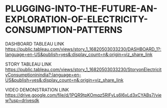 # PLUGGING-INTO-THE-FUTURE-AN-EXPLORATION-OF-ELECTRICITY-CONSUMPTION-PATTERNS

DASHBOARD TABLEAU LINK https://public.tableau.com/views/story_1_16820503033230/DASHBOARD_1?:language=en-US&publish=yes&:display_count=n&:origin=viz_share_link

STORY TABLEAU LINK  https://public.tableau.com/views/story_1_16820503033230/StoryonElectricityConsumptioninindia?:language=en-US&publish=yes&:display_count=n&:origin=viz_share_link

VIDEO DEMONSTRATION LINK  https://drive.google.com/file/d/1PQR9tpKOmqz5RlFvLs6l6xLd3xCYABs7/view?usp=drivesdk

